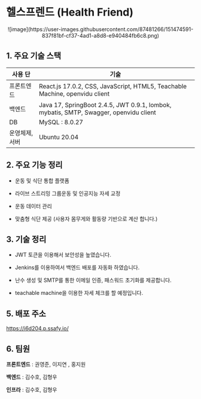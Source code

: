 # 헬스프렌드 (Health Friend)
<div align="center">
![image](https://user-images.githubusercontent.com/87481266/151474591-837f81bf-cf37-4ad1-a8d8-e940484fb6c8.png)

</div>

## 1. 주요 기술 스택

| 사용 단 | 기술 |
| ------ | ------ |
| 프론트엔드 | React.js 17.0.2, CSS, JavaScript, HTML5, Teachable Machine, openvidu client  |
| 백엔드 | Java 17, SpringBoot 2.4.5, JWT 0.9.1, lombok, mybatis, SMTP, Swagger, openvidu client |
| DB | MySQL : 8.0.27  |
| 운영체제, 서버 | Ubuntu 20.04 |



## 2. 주요 기능 정리

- 운동 및 식단 통합 플랫폼

- 라이브 스트리밍 그룹운동 및 인공지능 자세 교정

- 운동 데이터 관리

- 맞춤형 식단 제공 (사용자 몸무게와 활동량 기반으로 계산 합니다.)

## 3. 기술 정리

- JWT 토큰을 이용해서 보안성을 높였습니다.

- Jenkins를 이용하여서 백엔드 배포를 자동화 하였습니다.

- 난수 생성 및 SMTP를 통한 이메일 인증, 패스워드 초기화를 제공합니다.

- teachable machine을 이용한 자세 체크를 할 예정입니다.





## 5. 배포 주소

https://i6d204.p.ssafy.io/


## 6. 팀원

**프론트엔드** : 권영준, 이지연 , 홍지원
      
**백엔드** : 김수호, 김형우
     
**인프라** : 김수호, 김형우
